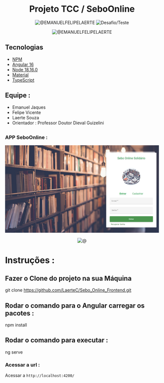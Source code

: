 <h1 align="center">
  Projeto TCC / SeboOnline
</h1>

<p align="center">
 <img src="https://img.shields.io/static/v1?label=SeboOnline&message=SistemaWeb&color=8257E5&labelColor=000000" alt="@EMANUELFELIPELAERTE" />
 <img src="https://img.shields.io/static/v1?label=UFPR&message=TCC&color=8257E5&labelColor=000000" alt="Desafio/Teste" />
</p>

<p align="center">
 <img src="https://img.shields.io/static/v1?label=FRONTEND&message=ANGULARv16&color=8257E5&labelColor=000000" alt="@EMANUELFELIPELAERTE" />
</p>

## Tecnologias

- [NPM](https://www.npmjs.com/)
- [Angular 16](https://angular.io/guide/update-to-version-16)
- [Node 18.16.0](https://nodejs.org/en)
- [Material](https://material.angular.io/)
- [TypeScript](https://www.typescriptlang.org/)


##

## Equipe :
<ul>
  <li>Emanuel Jaques</li>
  <li>Felipe Vicente</li>
  <li>Laerte Souza</li>

  <li>Orientador :  Professor Doutor Dieval Guizelini</li>
</ul>

##

### APP SeboOnline : 

![img.png](img.png)

<p align="center">
 <img src="https://img.shields.io/static/v1?label=FRONTEND&message=ANGULAR&color=8257E5&labelColor=000000" alt="@" />
</p>

# Instruções : 


## Fazer o Clone do projeto na sua Máquina
git clone https://github.com/LaerteC/Sebo_Online_Frontend.git


## Rodar o comando para o Angular carregar os pacotes :

npm install

## Rodar o comando para executar :

ng serve

### Acessar a url : 

Acessar a `http://localhost:4200/`


